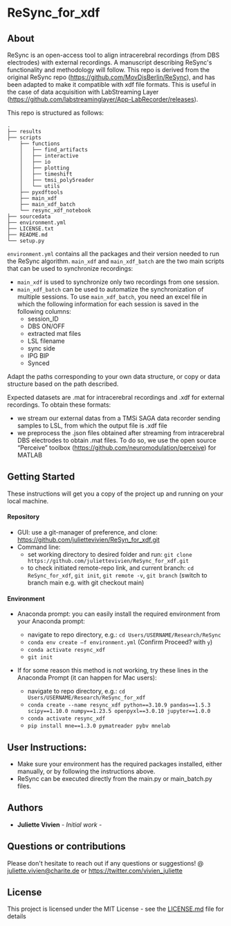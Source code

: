 # ReSync_for_xdf

## About
ReSync is an open-access tool to align intracerebral recordings (from DBS electrodes) with external recordings. A manuscript describing ReSync's functionality and methodology will follow. This repo is derived from the original ReSync repo (https://github.com/MovDisBerlin/ReSync), and has been adapted to make it compatible with xdf file formats. This is useful in the case of data acquisition with LabStreaming Layer (https://github.com/labstreaminglayer/App-LabRecorder/releases). 

This repo is structured as follows: 

```
.
├── results
├── scripts
    ├── functions
    │   ├── find_artifacts
    │   ├── interactive
    │   ├── io
    │   ├── plotting
    │   ├── timeshift
    │   ├── tmsi_poly5reader
    │   └── utils
    ├── pyxdftools
    ├── main_xdf
    ├── main_xdf_batch
    └── resync_xdf_notebook
├── sourcedata
├── environment.yml
├── LICENSE.txt
├── README.md
└── setup.py
```

```environment.yml``` contains all the packages and their version needed to run the ReSync algorithm.
```main_xdf``` and ```main_xdf_batch``` are the two main scripts that can be used to synchronize recordings:
* ```main_xdf``` is used to synchronize only two recordings from one session.
* ```main_xdf_batch``` can be used to automatize the synchronization of multiple sessions. To use ```main_xdf_batch```, you need an excel file in which the following information for each session is saved in the following columns:
    - session_ID
    - DBS ON/OFF
    - extracted mat files
    - LSL filename
    - sync side
    - IPG BIP
    - Synced

Adapt the paths corresponding to your own data structure, or copy or data structure based on the path described.


Expected datasets are .mat for intracerebral recordings and .xdf for external recordings. 
To obtain these formats:
* we stream our external datas from a TMSi SAGA data recorder sending samples to LSL, from which the output file is .xdf file
* we preprocess the .json files obtained after streaming from intracerebral DBS electrodes to obtain .mat files. To do so, we use the open source “Perceive” toolbox (https://github.com/neuromodulation/perceive) for MATLAB


## Getting Started

These instructions will get you a copy of the project up and running on your local machine. 

#### Repository
* GUI: use a git-manager of preference, and clone: https://github.com/juliettevivien/ReSyn_for_xdf.git
* Command line:
    - set working directory to desired folder and run: ```git clone https://github.com/juliettevivien/ReSync_for_xdf.git```
    - to check initiated remote-repo link, and current branch: ```cd ReSync_for_xdf```, ```git init```, ```git remote -v```, ```git branch``` (switch to branch main e.g. with git checkout main)

#### Environment
* Anaconda prompt: you can easily install the required environment from your Anaconda prompt:
    - navigate to repo directory, e.g.: ```cd Users/USERNAME/Research/ReSync```
    - ```conda env create –f environment.yml``` (Confirm Proceed? with ```y```)
    - ```conda activate resync_xdf```
    - ```git init```
 
* If for some reason this method is not working, try these lines in the Anaconda Prompt (it can happen for Mac users):
    - navigate to repo directory, e.g.: ```cd Users/USERNAME/Research/ReSync_for_xdf```
    - ```conda create --name resync_xdf python==3.10.9 pandas==1.5.3 scipy==1.10.0 numpy==1.23.5 openpyxl==3.0.10 jupyter==1.0.0```
    - ```conda activate resync_xdf```
    - ```pip install mne==1.3.0 pymatreader pybv mnelab```


## User Instructions:

* Make sure your environment has the required packages installed, either manually, or by following the instructions above.
* ReSync can be executed directly from the main.py or main_batch.py files.


## Authors

* **Juliette Vivien** - *Initial work* -

## Questions or contributions
Please don't hesitate to reach out if any questions or suggestions! @ juliette.vivien@charite.de  or https://twitter.com/vivien_juliette


## License

This project is licensed under the MIT License - see the [LICENSE.md](LICENSE.md) file for details

